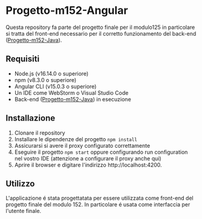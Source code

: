 # Progetto-m152-Angular

Questa repository fa parte del progetto finale per il modulo125 in particolare si tratta del front-end necessario per il corretto funzionamento del back-end ([Progetto-m152-Java](https://github.com/joekueng/Progetto-m152-Java)).

## Requisiti
* Node.js (v16.14.0 o superiore)
* npm (v8.3.0 o superiore)
* Angular CLI (v15.0.3 o superiore)
* Un IDE come WebStorm o Visual Studio Code
* Back-end ([Progetto-m152-Java](https://github.com/joekueng/Progetto-m152-Java)) in esecuzione

## Installazione
1. Clonare il repository 
2. Installare le dipendenze del progetto ```npm install```
3. Assicurarsi si avere il proxy configurato correttamente
4. Eseguire il progetto ```npm start``` oppure configurando run configuration nel vostro IDE (attenzione a configurare il proxy anche qui)
5. Aprire il browser e digitare l'indirizzo http://localhost:4200.

## Utilizzo
L'applicazione é stata progettatata per essere utilizzata come front-end del progetto finale del modulo 152. In particolare é usata come interfaccia per l'utente finale.
